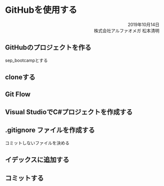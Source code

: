 # GitHubを使用する

<div style="text-align: right;">
2019年10月14日<br>
株式会社アルファオメガ  松本清明
</div>

## GitHubのプロジェクトを作る

sep_bootcampとする

## cloneする

## Git Flow

## Visual StudioでC#プロジェクトを作成する

## .gitignore ファイルを作成する

コミットしないファイルを決める

## イデックスに追加する

## コミットする
